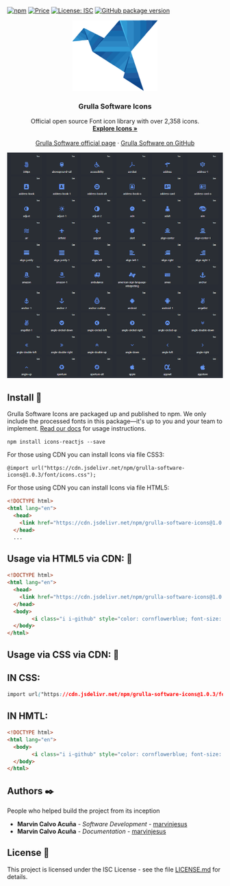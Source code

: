 [![npm](https://badgen.net/npm/v/grulla-software-icons)](https://www.npmjs.com/package/grulla-software-icons) 
[![Price](https://img.shields.io/badge/price-FREE-purple.svg)](https://github.com/Grulla-Software/icons/blob/main/LICENSE.md) 
[![License: ISC](https://img.shields.io/badge/license-ISC-yellow.svg)](https://github.com/Grulla-Software/icons/blob/main/LICENSE.md) 
[![GitHub package version](https://img.shields.io/badge/version-1.0.3-green.svg)](https://github.com/Grulla-Software/icons)
<p align="center">
  <a href="ttps://grullasoftware.vercel.app/">
    <img src="https://github.com/Grulla-Software/icons/blob/main/img/logo.png" alt="Gulla Software logo" width="200" height="165">
  </a>
</p>

<h3 align="center">Grulla Software Icons</h3>

<p align="center">
  Official open source Font icon library   with over 2,358 icons.
  <br>
  <a href="https://grulla-software.github.io/page-icons/"><strong>Explore Icons »</strong></a>
  <br>
  <br>
  <a href="https://grullasoftware.vercel.app/">Grulla Software official page</a>
  ·
  <a href="https://github.com/Grulla-Software">Grulla Software on GitHub</a>
  <br>
</p>

[![Icons preview](https://github.com/Grulla-Software/icons/blob/main/img/icons.png)](https://grulla-software.github.io/page-icons/)

## Install 🔧

Grulla Software Icons are packaged up and published to npm. We only include the processed fonts in this package—it's up to you and your team to implement. [Read our docs](https://www.npmjs.com/package/icons-reactjs) for usage instructions.

```shell
npm install icons-reactjs --save 
```

For those using CDN you can install Icons via file CSS3:

```shell
@import url("https://cdn.jsdelivr.net/npm/grulla-software-icons@1.0.3/font/icons.css");
```
For those using CDN you can install Icons via file HTML5:
```html
<!DOCTYPE html>
<html lang="en">
  <head>
    <link href="https://cdn.jsdelivr.net/npm/grulla-software-icons@1.0.3/font/icons.css" rel="stylesheet"  crossorigin="anonymous">
  </head>
  ...
```
## Usage via HTML5 via CDN: 🚀

```html
<!DOCTYPE html>
<html lang="en">
  <head>
    <link href="https://cdn.jsdelivr.net/npm/grulla-software-icons@1.0.3/font/icons.css" rel="stylesheet"  crossorigin="anonymous">
  </head>
  <body>
        <i class="i i-github" style="color: cornflowerblue; font-size: 2rem;"></i>
  </body>
</html>
```
## Usage via CSS via CDN: 🚀
## IN CSS:
```css
import url("https://cdn.jsdelivr.net/npm/grulla-software-icons@1.0.3/font/icons.css");
```
## IN HMTL:
```html
<!DOCTYPE html>
<html lang="en">
  <body>
        <i class="i i-github" style="color: cornflowerblue; font-size: 2rem;"></i>
  </body>
</html>
```



## Authors ✒️

People who helped build the project from its inception

* **Marvin Calvo Acuña** - *Software Development* - [marvinjesus](https://github.com/MarvinJesus)
* **Marvin Calvo Acuña** - *Documentation* - [marvinjesus](https://github.com/MarvinJesus)

## License 📄

This project is licensed under the ISC License - see the file [LICENSE.md](LICENSE.md) for details.
